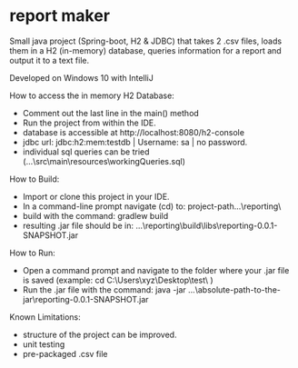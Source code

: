 # report maker
Small java project (Spring-boot, H2 & JDBC) that takes 2 .csv files, loads them in a H2 (in-memory) database, queries information for a report and output it to a text file.

Developed on Windows 10 with IntelliJ

How to access the in memory H2 Database:
- Comment out the last line in the main() method
- Run the project from within the IDE.
- database is accessible at http://localhost:8080/h2-console
- jdbc url: jdbc:h2:mem:testdb | Username: sa | no password.
- individual sql queries can be tried (...\src\main\resources\workingQueries.sql)

How to Build:
- Import or clone this project in your IDE.
- In a command-line prompt navigate (cd) to: project-path...\reporting\
- build with the command: gradlew build
- resulting .jar file should be in: ...\reporting\build\libs\reporting-0.0.1-SNAPSHOT.jar

How to Run:
- Open a command prompt and navigate to the folder where your .jar file is saved (example: cd C:\Users\xyz\Desktop\test\ )
- Run the .jar file with the command: java -jar ...\absolute-path-to-the-jar\reporting-0.0.1-SNAPSHOT.jar

Known Limitations: 
- structure of the project can be improved.
- unit testing
- pre-packaged .csv file

